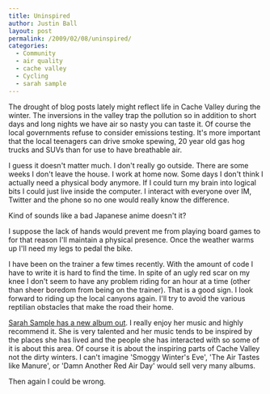```yaml
---
title: Uninspired
author: Justin Ball
layout: post
permalink: /2009/02/08/uninspired/
categories:
  - Community
  - air quality
  - cache valley
  - Cycling
  - sarah sample
---
```

The drought of blog posts lately might reflect life in Cache Valley during the winter. The inversions in the valley trap the pollution so in addition to short days and long nights we have air so nasty you can taste it. Of course the local governments refuse to consider emissions testing. It's more important that the local teenagers can drive smoke spewing, 20 year old gas hog trucks and SUVs than for use to have breathable air.

I guess it doesn't matter much. I don't really go outside. There are some weeks I don't leave the house. I work at home now. Some days I don't think I actually need a physical body anymore. If I could turn my brain into logical bits I could just live inside the computer. I interact with everyone over IM, Twitter and the phone so no one would really know the difference.

Kind of sounds like a bad Japanese anime doesn't it?

I suppose the lack of hands would prevent me from playing board games to for that reason I'll maintain a physical presence. Once the weather warms up I'll need my legs to pedal the bike.

I have been on the trainer a few times recently. With the amount of code I have to write it is hard to find the time. In spite of an ugly red scar on my knee I don't seem to have any problem riding for an hour at a time (other than sheer boredom from being on the trainer). That is a good sign. I look forward to riding up the local canyons again. I'll try to avoid the various reptilian obstacles that make the road their home.

[Sarah Sample has a new album out][1]. I really enjoy her music and highly recommend it. She is very talented and her music tends to be inspired by the places she has lived and the people she has interacted with so some of it is about this area. Of course it is about the inspiring parts of Cache Valley not the dirty winters. I can't imagine 'Smoggy Winter's Eve', 'The Air Tastes like Manure', or 'Damn Another Red Air Day' would sell very many albums.

 [1]: http://www.sarahsample.com/songs.html

Then again I could be wrong.